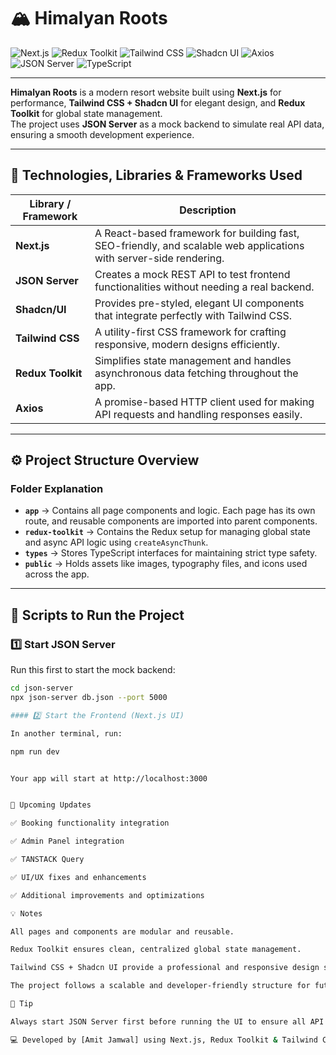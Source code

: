 # 🏔️ Himalyan Roots

![Next.js](https://img.shields.io/badge/Next.js-000000?style=for-the-badge&logo=nextdotjs&logoColor=white)
![Redux Toolkit](https://img.shields.io/badge/Redux%20Toolkit-764ABC?style=for-the-badge&logo=redux&logoColor=white)
![Tailwind CSS](https://img.shields.io/badge/Tailwind_CSS-38B2AC?style=for-the-badge&logo=tailwind-css&logoColor=white)
![Shadcn UI](https://img.shields.io/badge/Shadcn%20UI-18181B?style=for-the-badge)
![Axios](https://img.shields.io/badge/Axios-5A29E4?style=for-the-badge&logo=axios&logoColor=white)
![JSON Server](https://img.shields.io/badge/JSON%20Server-FF6F00?style=for-the-badge&logo=json&logoColor=white)
![TypeScript](https://img.shields.io/badge/TypeScript-007ACC?style=for-the-badge&logo=typescript&logoColor=white)

---

**Himalyan Roots** is a modern resort website built using **Next.js** for performance, **Tailwind CSS + Shadcn UI** for elegant design, and **Redux Toolkit** for global state management.  
The project uses **JSON Server** as a mock backend to simulate real API data, ensuring a smooth development experience.

---

## 🚀 Technologies, Libraries & Frameworks Used

| Library / Framework | Description                                                                                                        |
| ------------------- | ------------------------------------------------------------------------------------------------------------------ |
| **Next.js**         | A React-based framework for building fast, SEO-friendly, and scalable web applications with server-side rendering. |
| **JSON Server**     | Creates a mock REST API to test frontend functionalities without needing a real backend.                           |
| **Shadcn/UI**       | Provides pre-styled, elegant UI components that integrate perfectly with Tailwind CSS.                             |
| **Tailwind CSS**    | A utility-first CSS framework for crafting responsive, modern designs efficiently.                                 |
| **Redux Toolkit**   | Simplifies state management and handles asynchronous data fetching throughout the app.                             |
| **Axios**           | A promise-based HTTP client used for making API requests and handling responses easily.                            |

---

## ⚙️ Project Structure Overview

### Folder Explanation

- **`app`** → Contains all page components and logic. Each page has its own route, and reusable components are imported into parent components.
- **`redux-toolkit`** → Contains the Redux setup for managing global state and async API logic using `createAsyncThunk`.
- **`types`** → Stores TypeScript interfaces for maintaining strict type safety.
- **`public`** → Holds assets like images, typography files, and icons used across the app.

---

## 🧩 Scripts to Run the Project

### 1️⃣ Start JSON Server

Run this first to start the mock backend:

```bash
cd json-server
npx json-server db.json --port 5000

#### 2️⃣ Start the Frontend (Next.js UI)

In another terminal, run:

npm run dev


Your app will start at http://localhost:3000


🌱 Upcoming Updates

✅ Booking functionality integration

✅ Admin Panel integration

✅ TANSTACK Query

✅ UI/UX fixes and enhancements

✅ Additional improvements and optimizations

💡 Notes

All pages and components are modular and reusable.

Redux Toolkit ensures clean, centralized global state management.

Tailwind CSS + Shadcn UI provide a professional and responsive design system.

The project follows a scalable and developer-friendly structure for future updates.

🧠 Tip

Always start JSON Server first before running the UI to ensure all API data loads correctly on initial render.

💻 Developed by [Amit Jamwal] using Next.js, Redux Toolkit & Tailwind CSS

